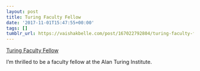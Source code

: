 ```yaml
---
layout: post
title: Turing Faculty Fellow
date: '2017-11-01T15:47:55+00:00'
tags: []
tumblr_url: https://vaishakbelle.com/post/167022792804/turing-faculty-fellow
---
```

[Turing Faculty Fellow](https://www.turing.ac.uk/turing-fellows/)  

I’m thrilled to be a faculty fellow at the Alan Turing Institute.

